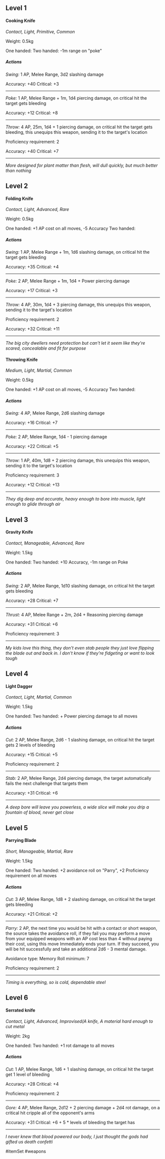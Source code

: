 ## Level 1
#### Cooking Knife
*Contact, Light, Primitive, Common*

Weight: 0.5kg

One handed:
Two handed: -1m range on "poke"
##### Actions

*Swing:* 1 AP, Melee Range, 3d2 slashing damage

Accuracy: +40
Critical: +3

---

*Poke:* 1 AP, Melee Range + 1m, 1d4 piercing damage, on critical hit the target gets bleeding

Accuracy: +12
Critical: +8

---

*Throw:* 4 AP, 25m, 1d4 + 1 piercing damage, on critical hit the target gets bleeding, this unequips this weapon, sending it to the target's location

Proficiency requirement: 2

Accuracy: +40
Critical: +7

---
*More designed for plant matter than flesh, will dull quickly, but much better than nothing*

## Level 2
#### Folding Knife
*Contact, Light, Advanced, Rare*

Weight: 0.5kg

One handed: +1 AP cost on all moves, -5 Accuracy
Two handed: 
##### Actions

*Swing:* 1 AP, Melee Range + 1m, 1d6 slashing damage, on critical hit the target gets bleeding

Accuracy: +35
Critical: +4

---

*Poke:* 2 AP, Melee Range + 1m, 1d4 + Power piercing damage

Accuracy: +17
Critical: +3

---

*Throw:* 4 AP, 30m, 1d4 + 3 piercing damage, this unequips this weapon, sending it to the target's location

Proficiency requirement: 2

Accuracy: +32
Critical: +11

---
*The big city dwellers need protection but can't let it seem like they're scared, concealable and fit for purpose*

#### Throwing Knife
*Medium, Light, Martial, Common*

Weight: 0.5kg

One handed: +1 AP cost on all moves, -5 Accuracy
Two handed: 
##### Actions

*Swing:* 4 AP, Melee Range, 2d6 slashing damage

Accuracy: +16
Critical: +7

---

*Poke:* 2 AP, Melee Range, 1d4 - 1 piercing damage

Accuracy: +22
Critical: +5

---

*Throw:* 1 AP, 40m, 1d8 + 2 piercing damage, this unequips this weapon, sending it to the target's location

Proficiency requirement: 3

Accuracy: +12
Critical: +13

---
*They dig deep and accurate, heavy enough to bore into muscle, light enough to glide through air*

## Level 3
#### Gravity Knife
*Contact, Manageable, Advanced, Rare*

Weight: 1.5kg

One handed: 
Two handed: +10 Accuracy, -1m range on Poke
##### Actions

*Swing:* 2 AP, Melee Range, 1d10 slashing damage, on critical hit the target gets bleeding

Accuracy: +28
Critical: +7

---

*Thrust:* 4 AP, Melee Range + 2m, 2d4 + Reasoning piercing damage

Accuracy: +31
Critical: +6

Proficiency requirement: 3

---
*My kids love this thing, they don't even stab people they just love flipping the blade out and back in. I don't know if they're fidgeting or want to look tough*

## Level 4
#### Light Dagger
*Contact, Light, Martial, Common*

Weight: 1.5kg

One handed: 
Two handed: + Power piercing damage to all moves
##### Actions

*Cut:* 2 AP, Melee Range, 2d6 - 1 slashing damage, on critical hit the target gets 2 levels of bleeding

Accuracy: +15
Critical: +5

Proficiency requirement: 2

---

*Stab:* 2 AP, Melee Range, 2d4 piercing damage, the target automatically fails the next challenge that targets them

Accuracy: +31
Critical: +6

---
*A deep bore will leave you powerless, a wide slice will make you drip a fountain of blood, never get close*

## Level 5
#### Parrying Blade
*Short, Manageable, Martial, Rare*

Weight: 1.5kg

One handed: 
Two handed: +2 avoidance roll on "Parry", +2 Proficiency requirement on all moves
##### Actions

*Cut:* 3 AP, Melee Range, 1d8 + 2 slashing damage, on critical hit the target gets bleeding

Accuracy: +21
Critical: +2

---

*Parry:* 2 AP, the next time you would be hit with a contact or short weapon, the source takes the avoidance roll, if they fail you may perform a move from your equipped weapons with an AP cost less than 4 without paying their cost, using this move Immediately ends your turn. If they succeed, you will be hit successfully and take an additional 2d6 - 3 mental damage.

Avoidance type: Memory
Roll minimum: 7

Proficiency requirement: 2

---
*Timing is everything, so is cold, dependable steel*

## Level 6
#### Serrated knife
*Contact, Light, Advanced, Improvised(A knife, A material hard enough to cut metal*

Weight: 2kg

One handed: 
Two handed: +1 rot damage to all moves
##### Actions

*Cut:* 1 AP, Melee Range, 1d6 + 1 slashing damage, on critical hit the target get 1 level of bleeding

Accuracy: +28
Critical: +4

Proficiency requirement: 2

---

*Gore:* 4 AP, Melee Range, 2d12 + 2 piercing damage + 2d4 rot damage, on a critical hit cripple all of the opponent's arms

Accuracy: +31
Critical: +6 + 5 * levels of bleeding the target has

---
*I never knew that blood powered our body, I just thought the gods had gifted us death confetti*

#itemSet #weapons